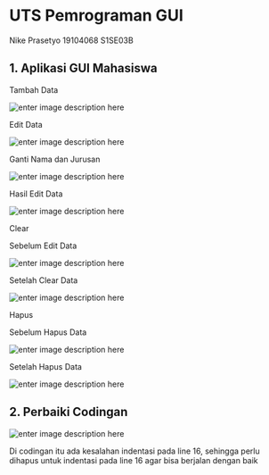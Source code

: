 # UTS Pemrograman GUI
Nike Prasetyo 19104068 S1SE03B

## 1. Aplikasi GUI Mahasiswa

Tambah Data

![enter image description here](https://i.ibb.co/h9nTgzF/UTS-GUI-1.png)

Edit Data

![enter image description here](https://i.ibb.co/92rFmsh/UTS-GUI-2.png)

Ganti Nama dan Jurusan

![enter image description here](https://i.ibb.co/mCwKJdq/UTS-GUI-3.png)

Hasil Edit Data

![enter image description here](https://i.ibb.co/nBwSvGy/UTS-GUI-4.png)

Clear 

Sebelum Edit Data

![enter image description here](https://i.ibb.co/NCS6pcG/UTS-GUI-5.png)

Setelah Clear Data

![enter image description here](https://i.ibb.co/F0dhKrX/UTS-GUI-6.png)

Hapus

Sebelum Hapus Data

![enter image description here](https://i.ibb.co/rxpLG9W/UTS-GUI-7.png)

Setelah Hapus Data

![enter image description here](https://i.ibb.co/TtTxRcN/UTS-GUI-8.png)


## 2. Perbaiki Codingan

![enter image description here](https://i.ibb.co/L5TJMqV/UTS-no-2.png)

Di codingan itu ada kesalahan indentasi pada line 16, sehingga perlu dihapus untuk indentasi pada line 16 agar bisa berjalan dengan baik
